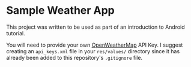 # Sample Weather App

This project was written to be used as part of an introduction to Android tutorial.

You will need to provide your own [OpenWeatherMap](http://openweathermap.org/) API Key.  I suggest creating an `api_keys.xml` file in your `res/values/` directory since it has already been added to this repository's `.gitignore` file.